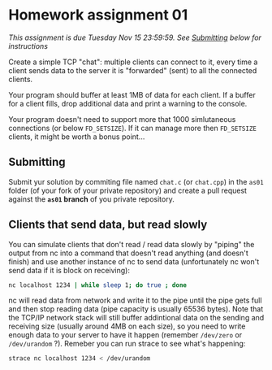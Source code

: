 Homework assignment 01
======================

*This assignment is due Tuesday Nov 15 23:59:59. See [Submitting](#submitting)
below for instructions*

Create a simple TCP "chat": multiple clients can connect to it, every time a
client sends data to the server it is "forwarded" (sent) to all the connected
clients.

Your program should buffer at least 1MB of data for each client. If a buffer
for a client fills, drop additional data and print a warning to the console.

Your program doesn't need to support more that 1000 simlutaneous connections
(or below `FD_SETSIZE`). If it can manage more then `FD_SETSIZE` clients, it might
be worth a bonus point...

Submitting
----------

Submit yur solution by commiting  file named `chat.c` (or `chat.cpp`) in
the `as01` folder (of your fork of your private repository) and create a
pull request against the **`as01` branch** of you private repository.


Clients that send data, but read slowly
---------------------------------------

You can simulate clients that don't read / read data slowly by "piping" the
output from nc into a command that doesn't read anything (and doesn't finish)
and use another instance of nc to send data (unfortunately nc won't send data
if it is block on receiving):

```sh
nc localhost 1234 | while sleep 1; do true ; done
```

nc will read data from network and write it to the pipe until the pipe gets
full and then stop reading data (pipe capacity is usually 65536 bytes). Note
that the TCP/IP network stack will still buffer addintional data on the sending
and receiving size (usually around 4MB on each size), so you need to write enough
data to your server to have it happen (remember `/dev/zero` or `/dev/urandom` ?).
Remeber you can run strace to see what's happening:

```sh
strace nc localhost 1234 < /dev/urandom
```
